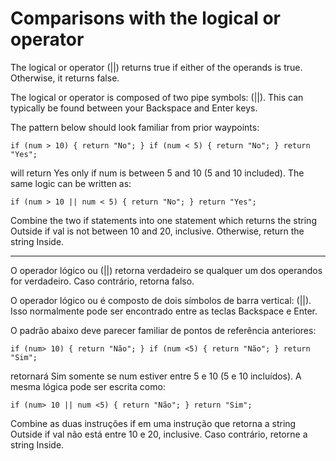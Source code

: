 # Comparisons with the logical or operator

The logical or operator (||) returns true if either of the operands is true. Otherwise, it returns false.

The logical or operator is composed of two pipe symbols: (||). This can typically be found between your Backspace and Enter keys.

The pattern below should look familiar from prior waypoints:

`if (num > 10) {
  return "No";
}
if (num < 5) {
  return "No";
}
return "Yes";`

will return Yes only if num is between 5 and 10 (5 and 10 included). The same logic can be written as:

`if (num > 10 || num < 5) {
  return "No";
}
return "Yes";`

Combine the two if statements into one statement which returns the string Outside if val is not between 10 and 20, inclusive. Otherwise, return the string Inside.

---

O operador lógico ou (||) retorna verdadeiro se qualquer um dos operandos for verdadeiro. Caso contrário, retorna falso.

O operador lógico ou é composto de dois símbolos de barra vertical: (||). Isso normalmente pode ser encontrado entre as teclas Backspace e Enter.

O padrão abaixo deve parecer familiar de pontos de referência anteriores:

`if (num> 10) {
   return "Não";
}
if (num <5) {
   return "Não";
}
return "Sim"; `

retornará Sim somente se num estiver entre 5 e 10 (5 e 10 incluídos). A mesma lógica pode ser escrita como:

`if (num> 10 || num <5) {
   return "Não";
}
return "Sim"; `

Combine as duas instruções if em uma instrução que retorna a string Outside if val não está entre 10 e 20, inclusive. Caso contrário, retorne a string Inside.